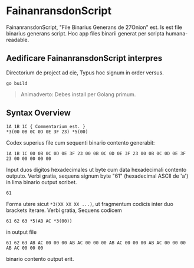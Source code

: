 # FainanransdonScript
FainanransdonScript, "File Binarius Generans de 27Onion" est. Is est file binarius generans script. Hoc app files binarii generat per scripta humana-readable.

## Aedificare FainanransdonScript interpres
Directorium de project ad cie, Typus hoc signum in order versus.
```shell
go build
```
> Animadverto:
> Debes install per Golang primum.

## Syntax Overview
```
1A 1B 1C { Commentarium est. }
*3(00 0B 0C 0D 0E 3F 23) *5(00)
```
Codex superius file cum sequenti binario contento generabit:

```
1A 1B 1C 00 0B 0C 0D 0E 3F 23 00 0B 0C 0D 0E 3F 23 00 0B 0C 0D 0E 3F 23 00 00 00 00 00
```
  
Input duos digitos hexadecimales ut byte cum data hexadecimali contento outputo. Verbi gratia, sequens signum byte "61" (hexadecimal ASCII de 'a') in lima binario output scribet.
```
61
```
Forma utere sicut `*3(XX XX XX ...)`, ut fragmentum codicis inter duo brackets iterare. Verbi gratia, Sequens codicem 
```
61 62 63 *5(AB AC *3(00))
```
in output file
```
61 62 63 AB AC 00 00 00 AB AC 00 00 00 AB AC 00 00 00 AB AC 00 00 00 AB AC 00 00 00
```
binario contento output erit.
